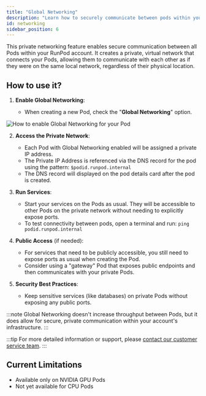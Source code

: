 ```yaml
---
title: "Global Networking"
description: "Learn how to securely communicate between pods within your RunPod account using a private network."
id: networking
sidebar_position: 6
---
```


This private networking feature enables secure communication between all Pods within your RunPod account. It creates a private, virtual network that connects your Pods, allowing them to communicate with each other as if they were on the same local network, regardless of their physical location.

## How to use it?

1. **Enable Global Networking**:

   - When creating a new Pod, check the "**Global Networking**" option.

![How to enable Global Networking for your Pod](/img/docs/global-networking-enable.png)

2. **Access the Private Network**:
   - Each Pod with Global Networking enabled will be assigned a private IP address.
   - The Private IP Address is referenced via the DNS record for the pod using the pattern: `$podid.runpod.internal`
   - The DNS record will displayed on the pod details card after the pod is created.
3. **Run Services**:
    - Start your services on the Pods as usual. They will be accessible to other Pods on the private network without needing to explicitly expose ports.
    - To test connectivity between pods, open a terminal and run: `ping podid.runpod.internal`

4. **Public Access** (if needed):
   - For services that need to be publicly accessible, you still need to expose ports as usual when creating the Pod.
   - Consider using a "gateway" Pod that exposes public endpoints and then communicates with your private Pods.
5. **Security Best Practices**:
   - Keep sensitive services (like databases) on private Pods without exposing any public ports.

:::note
Global Networking doesn't increase throughput between Pods, but it does allow for secure, private communication within your account's infrastructure.
:::

:::tip
For more detailed information or support, please [contact our customer service team](https://contact.runpod.io/hc/en-us/requests/new).
:::

## Current Limitations

- Available only on NVIDIA GPU Pods
- Not yet available for CPU Pods